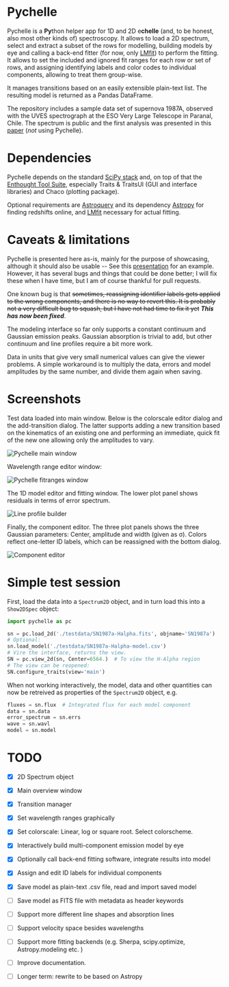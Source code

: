 # Pychelle

Pychelle is a **Py**thon helper app for 1D and 2D e**chelle** (and, to be
honest, also most other kinds of) spectroscopy. It allows to load a 2D
spectrum, select and extract a subset of the rows for modelling, building
models by eye and calling a back-end fitter (for now, only [LMfit]) to perform
the fitting. It allows to set the included and ignored fit ranges for each row
or set of rows, and assigning identifying labels and color codes to individual
components, allowing to treat them group-wise. 

It manages transitions based on an easily extensible plain-text list. The
resulting model is returned as a Pandas DataFrame. 

The repository includes a sample data set of supernova 1987A, observed with the
UVES spectrograph at the ESO Very Large Telescope in Paranal, Chile. The
spectrum is public and the first analysis was presented in this [paper] (*not*
using Pychelle).


# Dependencies

Pychelle depends on the standard [SciPy stack](http://www.scipy.org) and, on
top of that the [Enthought Tool Suite](http://code.enthought.com/projects),
especially Traits & TraitsUI (GUI and interface libraries) and Chaco (plotting
package). 

Optional requirements are [Astroquery] and its dependency [Astropy] for
finding redshifts online, and [LMfit] necessary for actual fitting.


# Caveats & limitations

Pychelle is presented here as-is, mainly for the purpose of showcasing,
although it should also be usable -- See this [presentation] for an example.
However, it has several bugs and things that could be done better; I will fix
these when I have time, but I am of course thankful for pull requests. 

One known bug is that ~~sometimes, reassigning identifier labels gets applied
to the wrong components, and there is no way to revert this. It is probably
not a very difficult bug to squash, but I have not had time to fix it yet~~
***This has now been fixed***.

The modeling interface so far only supports a constant continuum and Gaussian
emission peaks. Gaussian absorption is trivial to add, but other continuum and
line profiles require a bit more work.

Data in units that give very small numerical values can give the viewer
problems. A simple workaround is to multiply the data, errors and model
amplitudes by the same number, and divide them again when saving. 


# Screenshots

Test data loaded into main window. Below is the colorscale editor dialog and
the add-transition dialog. The latter supports adding a new transition based on
the kinematics of an existing one and performing an immediate, quick fit of the
new one allowing only the amplitudes to vary. 

![Pychelle main window](./Screenshots/Main-plotcolors-transition.png)

Wavelength range editor window:

![Pychelle fitranges window](./Screenshots/Fitrange-editor.png)

The 1D model editor and fitting window. The lower plot panel shows residuals in
terms of error spectrum. 

![Line profile builder](./Screenshots/OneDFitter.png)

Finally, the component editor. The three plot panels shows the three Gaussian
parameters: Center, amplitude and width (given as σ). Colors reflect
one-letter ID labels, which can be reassigned with the bottom dialog. 

![Component editor](./Screenshots/ComponentEditor.png)


# Simple test session

First, load the data into a `Spectrum2D` object, and in turn load this into a
`Show2DSpec` object:

~~~python
import pychelle as pc 

sn = pc.load_2d('./testdata/SN1987a-Halpha.fits', objname='SN1987a')
# Optional:
sn.load_model('./testdata/SN1987a-Halpha-model.csv')
# Vire the interface, returns the view.
SN = pc.view_2d(sn, Center=6564.)  # To view the H-Alpha region
# The view can be reopened:
SN.configure_traits(view='main')
~~~

When not working interactively, the model, data and other quantities can now
be retreived as properties of the `Spectrum2D` object, e.g.

~~~python
fluxes = sn.flux  # Integrated flux for each model component
data = sn.data
error_spectrum = sn.errs
wave = sn.wavl
model = sn.model
~~~

# TODO

- [x] 2D Spectrum object
- [x] Main overview window
- [x] Transition manager
- [x] Set wavelength ranges graphically
- [x] Set colorscale: Linear, log or square root. Select colorscheme.
- [x] Interactively build multi-component emission model by eye
- [x] Optionally call back-end fitting software, integrate results into model
- [x] Assign and edit ID labels for individual components
- [x] Save model as plain-text .csv file, read and import saved model
- [ ] Save model as FITS file with metadata as header keywords
- [ ] Support more different line shapes and absorption lines
- [ ] Support velocity space besides wavelengths
- [ ] Support more fitting backends (e.g. Sherpa, scipy.optimize,
      Astropy.modeling etc. )
- [ ] Improve documentation.
- [ ] Longer term: rewrite to be based on Astropy




[LMfit]: http://lmfit.github.io 
[presentation]: http://bit.ly/EsoHaroTalk
[paper]: http://www.google.com 
[Astroquery]: https://astroquery.readthedocs.io/en/latest/ 
[Astropy]: http://www.astropy.org
